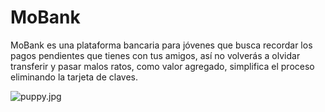 # MoBank
MoBank es una plataforma bancaria para jóvenes que busca recordar los pagos pendientes que tienes con tus amigos, así no volverás a olvidar transferir y pasar malos ratos, como valor agregado,  simplifica el proceso eliminando la tarjeta de claves.

![puppy.jpg](/home/laboratoria/MoBank/img/puppy.jpg)
